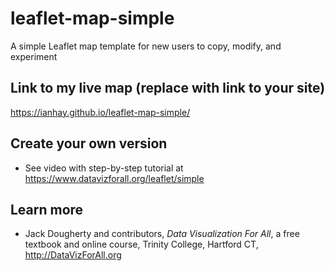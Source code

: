 # leaflet-map-simple
A simple Leaflet map template for new users to copy, modify, and experiment

## Link to my live map (replace with link to your site)

https://ianhay.github.io/leaflet-map-simple/

## Create your own version
- See video with step-by-step tutorial at https://www.datavizforall.org/leaflet/simple

## Learn more
- Jack Dougherty and contributors, *Data Visualization For All*, a free textbook and online course, Trinity College, Hartford CT, http://DataVizForAll.org

